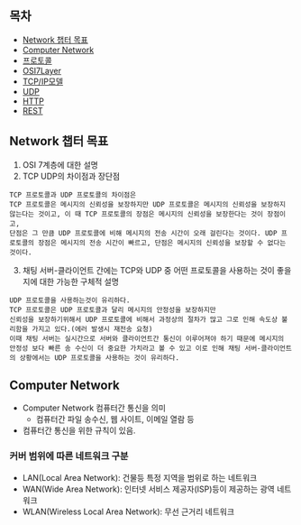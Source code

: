 ## 목차
- [Network 챕터 목표](#network-챕터-목표)
- [Computer Network](#computer-network)
- [프로토콜](프로토콜.md)
- [OSI7Layer](OSI7Layer.md)
- [TCP/IP모델](TCP%2CIP.md)
- [UDP](UDP.md)
- [HTTP](HTTP.md)
- [REST](RESTAPI.md)

## Network 챕터 목표

1. OSI 7계층에 대한 설명
2. TCP UDP의 차이점과 장단점
```
TCP 프로토콜과 UDP 프로토콜의 차이점은
TCP 프로토콜은 메시지의 신뢰성을 보장하지만 UDP 프로토콜은 메시지의 신뢰성을 보장하지 않는다는 것이고, 이 때 TCP 프로토콜의 장점은 메시지의 신뢰성을 보장한다는 것이 장점이고, 
단점은 그 만큼 UDP 프로토콜에 비해 메시지의 전송 시간이 오래 걸린다는 것이다. UDP 프로토콜의 장점은 메시지의 전송 시간이 빠르고, 단점은 메시지의 신뢰성을 보장할 수 없다는 것이다.
```
3. 채팅 서버-클라이언트 간에는 TCP와 UDP 중 어떤 프로토콜을 사용하는 것이 좋을지에 대한 가능한 구체적 설명
```
UDP 프로토콜을 사용하는것이 유리하다.
TCP 프로토콜은 UDP 프로토콜과 달리 메시지의 안정성을 보장하지만
신뢰성을 보장하기위해서 UDP 프로토콜에 비해서 과정상의 절차가 많고 그로 인해 속도상 불리함을 가지고 있다.(에러 발생시 재전송 요청)
이때 채팅 서버는 실시간으로 서버와 클라이언트간 통신이 이루어져야 하기 때문에 메시지의 안정성 보다 빠른 송 수신이 더 중요한 가치라고 볼 수 있고 이로 인해 채팅 서버-클라이언트의 상황에서는 UDP 프로토콜을 사용하는 것이 유리하다.
```

## Computer Network
- Computer Network 컴퓨터간 통신을 의미
    - 컴퓨터간 파일 송수신, 웹 사이트, 이메일 열람 등
- 컴퓨터간 통신을 위한 규칙이 있음.

### 커버 범위에 따른 네트워크 구분
- LAN(Local Area Network): 건물등 특정 지역을 범위로 하는 네트워크
- WAN(Wide Area Network): 인터넷 서비스 제공자(ISP)등이 제공하는 광역 네트워크
- WLAN(Wireless Local Area Network): 무선 근거리 네트워크


